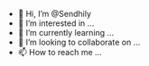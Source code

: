 - 👋 Hi, I’m @Sendhily
- 👀 I’m interested in ...
- 🌱 I’m currently learning ...
- 💞️ I’m looking to collaborate on ...
- 📫 How to reach me ...

<!---
Sendhily/Sendhily is a ✨ special ✨ repository because its `README.md` (this file) appears on your GitHub profile.
You can click the Preview link to take a look at your changes.
--->
